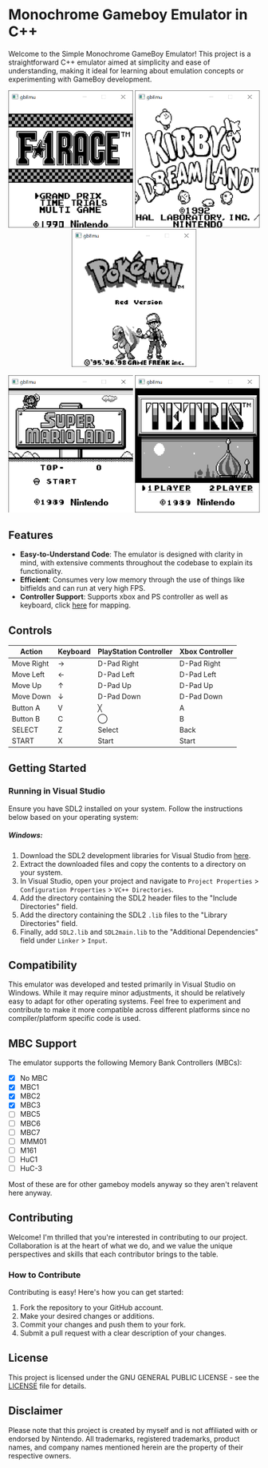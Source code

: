 # Monochrome Gameboy Emulator in C++

Welcome to the Simple Monochrome GameBoy Emulator! This project is a straightforward C++ emulator aimed at simplicity and ease of understanding, making it ideal for learning about emulation concepts or experimenting with GameBoy development.

<!-- Top row -->
<p align="center">
  <img src="Title Screens/F-1 Race.png" width="250" alt="Image 1">
  <img src="Title Screens/Kirby's Dream Land.png" width="250" alt="Image 2">
  <img src="Title Screens/Pokemon Red.png" width="250" alt="Image 3">
</p>

<!-- Bottom row -->
<p align="center">
  <img src="Title Screens/Super Mario Land.png" width="250" alt="Image 4">
  <img src="Title Screens/Tetris.png" width="250" alt="Image 5">
</p>


## Features

- **Easy-to-Understand Code**: The emulator is designed with clarity in mind, with extensive comments throughout the codebase to explain its functionality.
- **Efficient**: Consumes very low memory through the use of things like bitfields and can run at very high FPS.
- **Controller Support**: Supports xbox and PS controller as well as keyboard, click [here](#controls) for mapping.

## Controls
| Action       | Keyboard  | PlayStation Controller | Xbox Controller |
|--------------|-----------|------------------------|-----------------|
| Move Right   | → | D-Pad Right | D-Pad Right |
| Move Left    | ← | D-Pad Left | D-Pad Left |
| Move Up      | ↑ | D-Pad Up | D-Pad Up |
| Move Down    | ↓ | D-Pad Down | D-Pad Down |
| Button A     | V | ╳ | A |
| Button B     | C | ◯ | B |
| SELECT       | Z | Select | Back |
| START        | X | Start | Start |


## Getting Started

### Running in Visual Studio

Ensure you have SDL2 installed on your system. Follow the instructions below based on your operating system:

##### Windows:

1. Download the SDL2 development libraries for Visual Studio from [here](https://github.com/libsdl-org/SDL/releases/tag/release-2.30.0).
2. Extract the downloaded files and copy the contents to a directory on your system.
3. In Visual Studio, open your project and navigate to `Project Properties` > `Configuration Properties` > `VC++ Directories`.
4. Add the directory containing the SDL2 header files to the "Include Directories" field.
5. Add the directory containing the SDL2 `.lib` files to the "Library Directories" field.
6. Finally, add `SDL2.lib` and `SDL2main.lib` to the "Additional Dependencies" field under `Linker` > `Input`.

## Compatibility

This emulator was developed and tested primarily in Visual Studio on Windows. While it may require minor adjustments, it should be relatively easy to adapt for other operating systems. Feel free to experiment and contribute to make it more compatible across different platforms since no compiler/platform specific code is used.

## MBC Support
The emulator supports the following Memory Bank Controllers (MBCs):
  - [x] No MBC
  - [x] MBC1
  - [x] MBC2
  - [x] MBC3
  - [ ] MBC5
  - [ ] MBC6
  - [ ] MBC7
  - [ ] MMM01
  - [ ] M161
  - [ ] HuC1
  - [ ] HuC-3

Most of these are for other gameboy models anyway so they aren't relavent here anyway. 

## Contributing

Welcome! I'm thrilled that you're interested in contributing to our project. Collaboration is at the heart of what we do, and we value the unique perspectives and skills that each contributor brings to the table.

### How to Contribute

Contributing is easy! Here's how you can get started:

1. Fork the repository to your GitHub account.
2. Make your desired changes or additions.
3. Commit your changes and push them to your fork.
4. Submit a pull request with a clear description of your changes.

## License

This project is licensed under the GNU GENERAL PUBLIC LICENSE - see the [LICENSE](LICENSE.txt) file for details.

## Disclaimer

Please note that this project is created by myself and is not affiliated with or endorsed by Nintendo. All trademarks, registered trademarks, product names, and company names mentioned herein are the property of their respective owners.
